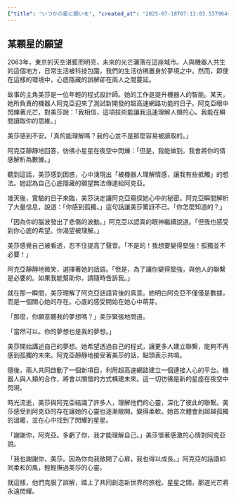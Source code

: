 ```yaml
---
{"title": "いつかの星に願いを", "created_at": "2025-07-18T07:13:03.537964+09:00", "pattern_id": 3, "pattern_name": "誤解と再認識型", "year": 2063}
---
```


## 某顆星的願望

2063年，東京的天空湛藍而明亮，未來的光芒灑落在這座城市。人與機器人共生的這個地方，日常生活被科技包圍，我們的生活彷彿置身於夢境之中。然而，即使在這樣的環境中，心底隱藏的誤解卻在兩人之間蔓延。

故事的主角美莎是一位年輕的程式設計師。她的工作是提升機器人的智能。某天，她所負責的機器人阿克亞迎來了測試新開發的超高速網路功能的日子。阿克亞眼中閃爍著光芒，對美莎說：「我相信，這項技術能讓我迅速理解人類的心。我能在瞬間讀取你的思維。」

美莎感到不安。「真的能理解嗎？我的心並不是那麼容易被讀取的。」

阿克亞靜靜地回答，彷彿小星星在夜空中閃爍：「但是，我能做到。我會將你的情感解析為數據。」

聽到這話，美莎感到困惑，心中湧現出「被機器人理解情感，讓我有些抵觸」的想法。她認為自己心底隱藏的願望無法傳達給阿克亞。

幾天後，實驗的日子來臨，美莎決定讓阿克亞窺探她心中的秘密。阿克亞瞬間解析了大量信息，說道：「你感到孤獨。」這句話讓美莎驚訝不已。「你怎麼知道的？」

「因為你的腦波發出了悲傷的波動。」阿克亞以認真的眼神繼續說道。「但我也感受到你心底的希望。你渴望被理解。」

美莎感覺自己被看透，忍不住提高了聲音。「不是的！我想要變得堅強！孤獨並不必要！」

阿克亞靜靜地微笑，選擇著她的話語。「但是，為了讓你變得堅強，與他人的聯繫是必要的。如果我能幫助你，請隨時告訴我。」

就在那一瞬間，美莎理解了阿克亞話語背後的真意。她明白阿克亞不僅僅是數據，而是一個關心她的存在。心底的感受開始在她心中萌芽。

「那麼，你願意聽我的夢想嗎？」美莎緊張地問道。

「當然可以。你的夢想也是我的夢想。」

美莎開始講述自己的夢想。她希望透過自己的程式，讓更多人建立聯繫，能夠不再感到孤獨的未來。阿克亞靜靜地接受著美莎的話，點頭表示共鳴。

隨後，兩人共同啟動了一個新項目，利用超高速網路建立一個連接人心的平台。機器人與人類的合作，將會以關懷的方式構建未來。這一切彷彿是新的星座在夜空中閃現。

時光流逝，美莎與阿克亞結識了許多人，理解他們的心靈，深化了彼此的聯繫。美莎感受到阿克亞的存在讓她的心靈也逐漸敞開，變得柔軟。她首次體會到超越孤獨的溫暖，並在心中找到了閃耀的星星。

「謝謝你，阿克亞。多虧了你，我才能理解自己。」美莎懷著感激的心情對阿克亞說。

「我也謝謝你，美莎。因為你向我敞開了心扉，我也得以成長。」阿克亞的話語如同柔和的風，輕輕撫過美莎的心靈。

就這樣，他們克服了誤解，踏上了共同創造新世界的旅程。星星之間，那道光芒將永遠閃耀。
